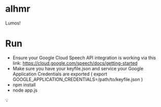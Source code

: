 # alhmr
Lumos!

# Run
* Ensure your Google Cloud Speech API integration is working via this link: https://cloud.google.com/speech/docs/getting-started
* Make sure you have your keyfile.json and service your Google Application Credentials are exported (  export GOOGLE_APPLICATION_CREDENTIALS=/path/to/keyfile.json
)
* npm install
* node app.js

💡
